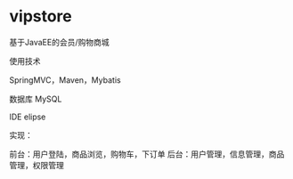 # vipstore

基于JavaEE的会员/购物商城

使用技术

SpringMVC，Maven，Mybatis

数据库
MySQL

IDE
elipse

实现：

前台：用户登陆，商品浏览，购物车，下订单
后台：用户管理，信息管理，商品管理，权限管理
